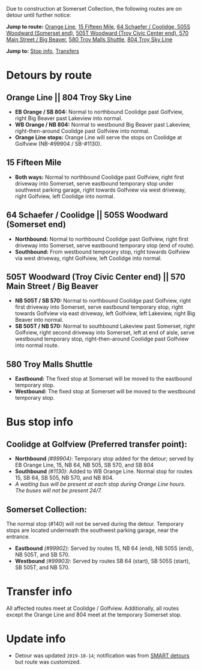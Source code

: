 Due to construction at Somerset Collection, the following routes are on detour until further notice:

**Jump to route:** [Orange Line](#orange-line--804-troy-sky-line), [15 Fifteen Mile](#15-fifteen-mile), [64 Schaefer / Coolidge, 505S Woodward (Somerset end)](#64-schaefer--coolidge--505s-woodward-somerset-end), [505T Woodward (Troy Civic Center end), 570 Main Street / Big Beaver](#505t-woodward-troy-civic-center-end--570-main-street--big-beaver), [580 Troy Malls Shuttle](#580-troy-malls-shuttle), [804 Troy Sky Line](#orange-line--804-troy-sky-line)

**Jump to:** [Stop info](#bus-stop-info), [Transfers](#transfer-info)

# Detours by route

## Orange Line || 804 Troy Sky Line
* **EB Orange / SB 804:** Normal to northbound Coolidge past Golfview, right Big Beaver past Lakeview into normal.
* **WB Orange / NB 804:** Normal to westbound Big Beaver past Lakeview, right-then-around Coolidge past Golfview into normal.
* **Orange Line stops:** Orange Line will serve the stops on Coolidge at Golfview (NB-#99904 / SB-#1130).

## 15 Fifteen Mile
* **Both ways:** Normal to northbound Coolidge past Golfview, right first driveway into Somerset, serve eastbound temporary stop under southwest parking garage, right towards Golfview via west driveway, right Golfview, left Coolidge into normal.

## 64 Schaefer / Coolidge || 505S Woodward (Somerset end)
* **Northbound:** Normal to northbound Coolidge past Golfview, right first driveway into Somerset, serve eastbound temporary stop (end of route).
* **Southbound:** From westbound temporary stop, right towards Golfview via west driveway, right Golfview, left Coolidge into normal.

## 505T Woodward (Troy Civic Center end) || 570 Main Street / Big Beaver
* **NB 505T / SB 570:** Normal to northbound Coolidge past Golfview, right first driveway into Somerset, serve eastbound temporary stop, right towards Golfview via east driveway, left Golfview, left Lakeview, right Big Beaver into normal.
* **SB 505T / NB 570:** Normal to southbound Lakeview past Somerset, right Golfview, right second driveway into Somerset, left at end of aisle, serve westbound temporary stop, right-then-around Coolidge past Golfview into normal route.

## 580 Troy Malls Shuttle
* **Eastbound:** The fixed stop at Somerset will be moved to the eastbound temporary stop.
* **Westbound:** The fixed stop at Somerset will be moved to the westbound temporary stop.

# Bus stop info

## Coolidge at Golfview (Preferred transfer point):
* **Northbound** *(#99904)*: Temporary stop added for the detour; served by EB Orange Line, 15, NB 64, NB 505, SB 570, and SB 804
* **Southbound** *(#1130)*: Added to WB Orange Line. Normal stop for routes 15, SB 64, SB 505, NB 570, and NB 804.
* *A waiting bus will be present at each stop during Orange Line hours. The buses will not be present 24/7.*

## Somerset Collection:
The normal stop (#140) will not be served during the detour. Temporary stops are located underneath the southwest parking garage, near the entrance.
* **Eastbound** *(#99902)*: Served by routes 15, NB 64 (end), NB 505S (end), NB 505T, and SB 570.
* **Westbound** *(#99903)*: Served by routes SB 64 (start), SB 505S (start), SB 505T, and NB 570.

# Transfer info
All affected routes meet at Coolidge / Golfview. Additionally, all routes except the Orange Line and 804 meet at the temporary Somerset stop.

# Update info
* Detour was updated `2019-10-14`; notification was from [SMART detours](https://web.archive.org/web/20191014160841/http://www.smartbus.org/Schedules/Service-Bulletins) but route was customized.
